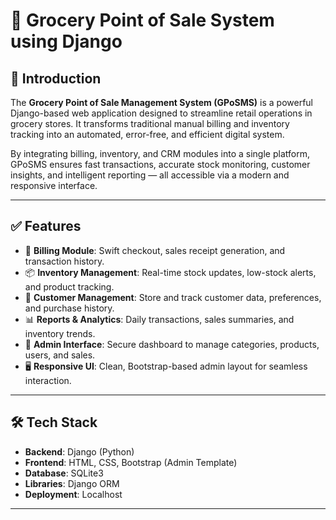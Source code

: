 # 🛒 Grocery Point of Sale System using Django


## 📝 Introduction

The **Grocery Point of Sale Management System (GPoSMS)** is a powerful Django-based web application designed to streamline retail operations in grocery stores. It transforms traditional manual billing and inventory tracking into an automated, error-free, and efficient digital system.

By integrating billing, inventory, and CRM modules into a single platform, GPoSMS ensures fast transactions, accurate stock monitoring, customer insights, and intelligent reporting — all accessible via a modern and responsive interface.

---

## ✅ Features

- 🧾 **Billing Module**: Swift checkout, sales receipt generation, and transaction history.
- 📦 **Inventory Management**: Real-time stock updates, low-stock alerts, and product tracking.
- 👥 **Customer Management**: Store and track customer data, preferences, and purchase history.
- 📊 **Reports & Analytics**: Daily transactions, sales summaries, and inventory trends.
- 🔐 **Admin Interface**: Secure dashboard to manage categories, products, users, and sales.
- 🖥️ **Responsive UI**: Clean, Bootstrap-based admin layout for seamless interaction.

---

## 🛠️ Tech Stack

- **Backend**: Django (Python)
- **Frontend**: HTML, CSS, Bootstrap (Admin Template)
- **Database**: SQLite3
- **Libraries**: Django ORM
- **Deployment**: Localhost 

---
